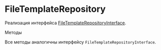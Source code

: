 # FileTemplateRepository

Реализация интерфейса [FileTemplateRepositoryInterface](/app/Repositories/Interfaces/Files/FileTemplateRepositoryInterface.md).

Методы

Все методы аналогичны интерфейсу `FileTemplateRepositoryInterface`.
